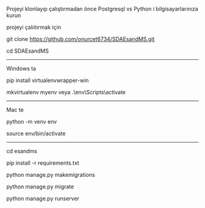 Projeyi klonlayıp çalıştırmadan önce Postgresql vs Python i bilgisayarlarınıza kurun

projeyi çalıitırmak için 

git clone https://github.com/onurcet6734/SDAEsandMS.git

cd SDAEsandMS
________________________________________
Windows ta 

pip install virtualenvwrapper-win

mkvirtualenv myenv veya .\env\Scripts\activate
_________________________________________
Mac te 

python -m venv env

source env/bin/activate
__________________________________________
cd esandms

pip install -r requirements.txt 

python manage.py makemigrations 

python manage.py migrate 

python manage.py runserver 

